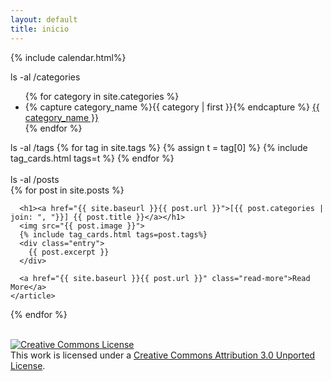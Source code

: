 ```yaml
---
layout: default
title: inicio
---
```

{% include calendar.html%}
<!-- Categorías -->
<span class="console-input" data-prompt="uqbar@col:~$ ">ls -al /categories</span>   
<ul class="categories-list">
{% for category in site.categories %}
    <li>
    {% capture category_name %}{{ category | first }}{% endcapture %}
    <a name="{{ category_name | slugize }}" href="/category/{{ category_name }}">{{ category_name }}</a>
    </li>
{% endfor %}
</ul>
<!-- Etiquetas -->
<span class="console-input" data-prompt="uqbar@col:~$ ">ls -al /tags</span>   
{% for tag in site.tags %}
{% assign t = tag[0] %}
{% include tag_cards.html tags=t %}
{% endfor %}
<br><br>
<!-- Publicaciones -->
<span class="console-input" data-prompt="uqbar@col:~$ ">ls -al /posts</span>   
<div class="posts">
  {% for post in site.posts %}
    <article class="post">

      <h1><a href="{{ site.baseurl }}{{ post.url }}">[{{ post.categories | join: ", "}}] {{ post.title }}</a></h1>            
      <img src="{{ post.image }}">
      {% include tag_cards.html tags=post.tags%}      
      <div class="entry">
        {{ post.excerpt }}
      </div>

      <a href="{{ site.baseurl }}{{ post.url }}" class="read-more">Read More</a>
    </article>
  {% endfor %}
</div>
<br>
<!-- CC3.0 -->
<a rel="license" href="http://creativecommons.org/licenses/by/3.0/"><img alt="Creative Commons License" style="border-width:0" src="https://i.creativecommons.org/l/by/3.0/88x31.png" /></a><br />This work is licensed under a <a rel="license" href="http://creativecommons.org/licenses/by/3.0/">Creative Commons Attribution 3.0 Unported License</a>.
